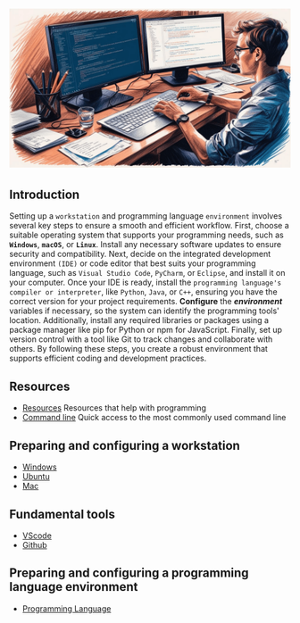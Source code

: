 # ![install - 2025](./Assets/images/Preparing-the-workstation-and-set-up-the-programming-language-environment-2.png)

## Introduction

Setting up a `workstation` and programming language `environment` involves several key steps to ensure a smooth and efficient workflow. First, choose a suitable operating system that supports your programming needs, such as **`Windows`**, **`macOS`**, or **`Linux`**. Install any necessary software updates to ensure security and compatibility. Next, decide on the integrated development environment `(IDE)` or code editor that best suits your programming language, such as `Visual Studio Code`, `PyCharm`, or `Eclipse`, and install it on your computer.
Once your IDE is ready, install the `programming language's compiler or interpreter`, like `Python`, `Java`, or `C++`, ensuring you have the correct version for your project requirements. **Configure** the ***environment*** variables if necessary, so the system can identify the programming tools' location. Additionally, install any required libraries or packages using a package manager like pip for Python or npm for JavaScript. Finally, set up version control with a tool like Git to track changes and collaborate with others. By following these steps, you create a robust environment that supports efficient coding and development practices.

## Resources

* [Resources](/Assets/things/Resources.md) Resources that help with programming
* [Command line](/Assets/things/most-used-command-line.md) Quick access to the most commonly used command line

## Preparing and configuring a workstation

* [Windows](./Windows)
* [Ubuntu](/Ubuntu/README.md)
* [Mac](./Mac)

## Fundamental tools

* [VScode](/Assets/things/vscode.md#table-of-contents)
* [Github](/Assets/things/github.md#table-of-contents)

## Preparing and configuring a programming language environment

* [Programming Language](/Programming-environment/README.md)
